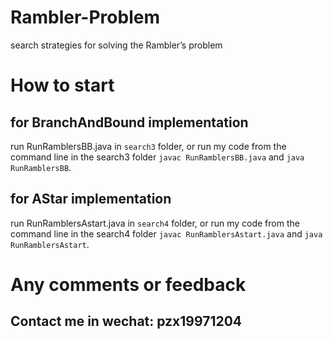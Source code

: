 # Rambler-Problem
search strategies for solving the Rambler’s problem

# How to start
## for BranchAndBound implementation 
run RunRamblersBB.java in `search3` folder, or run my code from the command line in the search3 folder ``javac RunRamblersBB.java`` and ``java RunRamblersBB``.

## for AStar implementation
run RunRamblersAstart.java in `search4` folder, or run my code from the command line in the search4 folder ``javac RunRamblersAstart.java`` and ``java RunRamblersAstart``.

# Any comments or feedback
## Contact me in wechat: pzx19971204
